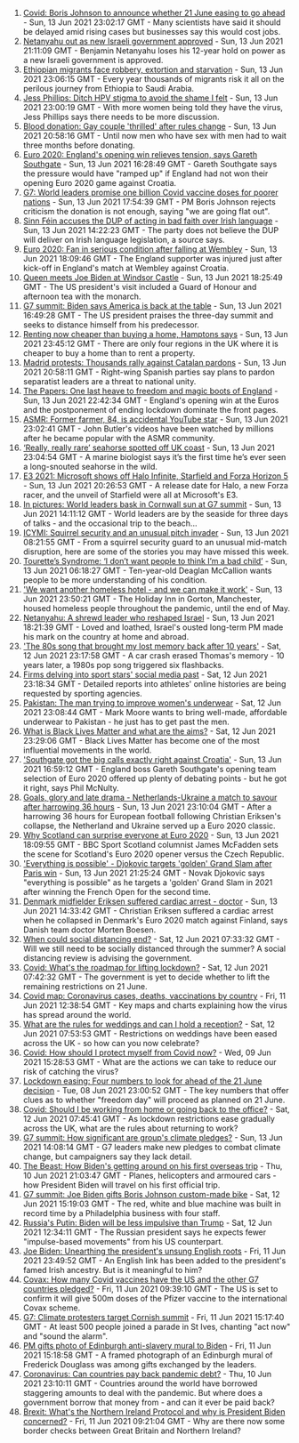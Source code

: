 1. [Covid: Boris Johnson to announce whether 21 June easing to go ahead](https://www.bbc.co.uk/news/uk-57464097) - Sun, 13 Jun 2021 23:02:17 GMT - Many scientists have said it should be delayed amid rising cases but businesses say this would cost jobs.
2. [Netanyahu out as new Israeli government approved](https://www.bbc.co.uk/news/world-middle-east-57462470) - Sun, 13 Jun 2021 21:11:09 GMT - Benjamin Netanyahu loses his 12-year hold on power as a new Israeli government is approved.
3. [Ethiopian migrants face robbery, extortion and starvation](https://www.bbc.co.uk/news/world-africa-57447744) - Sun, 13 Jun 2021 23:06:15 GMT - Every year thousands of migrants risk it all on the perilous journey from Ethiopia to Saudi Arabia.
4. [Jess Phillips: Ditch HPV stigma to avoid the shame I felt](https://www.bbc.co.uk/news/uk-57438881) - Sun, 13 Jun 2021 23:00:19 GMT - With more women being told they have the virus, Jess Phillips says there needs to be more discussion.
5. [Blood donation: Gay couple 'thrilled' after rules change](https://www.bbc.co.uk/news/uk-wales-57445053) - Sun, 13 Jun 2021 20:58:16 GMT - Until now men who have sex with men had to wait three months before donating.
6. [Euro 2020: England's opening win relieves tension, says Gareth Southgate](https://www.bbc.co.uk/sport/football/57462180) - Sun, 13 Jun 2021 16:28:49 GMT - Gareth Southgate says the pressure would have "ramped up" if England had not won their opening Euro 2020 game against Croatia.
7. [G7: World leaders promise one billion Covid vaccine doses for poorer nations](https://www.bbc.co.uk/news/uk-57461640) - Sun, 13 Jun 2021 17:54:39 GMT - PM Boris Johnson rejects criticism the donation is not enough, saying "we are going flat out".
8. [Sinn Féin accuses the DUP of acting in bad faith over Irish language](https://www.bbc.co.uk/news/uk-northern-ireland-57460586) - Sun, 13 Jun 2021 14:22:23 GMT - The party does not believe the DUP will deliver on Irish language legislation, a source says.
9. [Euro 2020: Fan in serious condition after falling at Wembley](https://www.bbc.co.uk/news/uk-england-london-57461747) - Sun, 13 Jun 2021 18:09:46 GMT - The England supporter was injured just after kick-off in England's match at Wembley against Croatia.
10. [Queen meets Joe Biden at Windsor Castle](https://www.bbc.co.uk/news/uk-57461257) - Sun, 13 Jun 2021 18:25:49 GMT - The US president's visit included a Guard of Honour and afternoon tea with the monarch.
11. [G7 summit: Biden says America is back at the table](https://www.bbc.co.uk/news/world-us-canada-57462047) - Sun, 13 Jun 2021 16:49:28 GMT - The US president praises the three-day summit and seeks to distance himself from his predecessor.
12. [Renting now cheaper than buying a home, Hamptons says](https://www.bbc.co.uk/news/business-57464534) - Sun, 13 Jun 2021 23:45:12 GMT - There are only four regions in the UK where it is cheaper to buy a home than to rent a property.
13. [Madrid protests: Thousands rally against Catalan pardons](https://www.bbc.co.uk/news/world-europe-57463708) - Sun, 13 Jun 2021 20:58:11 GMT - Right-wing Spanish parties say plans to pardon separatist leaders are a threat to national unity.
14. [The Papers: One last heave to freedom and magic boots of England](https://www.bbc.co.uk/news/blogs-the-papers-57464374) - Sun, 13 Jun 2021 22:42:34 GMT - England's opening win at the Euros and the postponement of ending lockdown dominate the front pages.
15. [ASMR: Former farmer, 84, is accidental YouTube star](https://www.bbc.co.uk/news/uk-england-derbyshire-57402080) - Sun, 13 Jun 2021 23:02:41 GMT - John Butler's videos have been watched by millions after he became popular with the ASMR community.
16. [‘Really, really rare’ seahorse spotted off UK coast](https://www.bbc.co.uk/news/science-environment-57448237) - Sun, 13 Jun 2021 23:04:54 GMT - A marine biologist says it’s the first time he’s ever seen a long-snouted seahorse in the wild.
17. [E3 2021: Microsoft shows off Halo Infinite, Starfield and Forza Horizon 5](https://www.bbc.co.uk/news/technology-57464057) - Sun, 13 Jun 2021 20:26:53 GMT - A release date for Halo, a new Forza racer, and the unveil of Starfield were all at Microsoft's E3.
18. [In pictures: World leaders bask in Cornwall sun at G7 summit](https://www.bbc.co.uk/news/uk-57438878) - Sun, 13 Jun 2021 14:11:12 GMT - World leaders are by the seaside for three days of talks - and the occasional trip to the beach...
19. [ICYMI: Squirrel security and an unusual pitch invader](https://www.bbc.co.uk/news/world-57432086) - Sun, 13 Jun 2021 08:21:55 GMT - From a squirrel security guard to an unusual mid-match disruption, here are some of the stories you may have missed this week.
20. [Tourette’s Syndrome: ‘I don’t want people to think I’m a bad child’](https://www.bbc.co.uk/news/uk-northern-ireland-57435056) - Sun, 13 Jun 2021 06:18:27 GMT - Ten-year-old Deaglan McCallion wants people to be more understanding of his condition.
21. ['We want another homeless hotel - and we can make it work'](https://www.bbc.co.uk/news/stories-57448625) - Sun, 13 Jun 2021 23:50:21 GMT - The Holiday Inn in Gorton, Manchester, housed homeless people throughout the pandemic, until the end of May.
22. [Netanyahu: A shrewd leader who reshaped Israel](https://www.bbc.co.uk/news/world-middle-east-57306615) - Sun, 13 Jun 2021 18:21:39 GMT - Loved and loathed, Israel's ousted long-term PM made his mark on the country at home and abroad.
23. ['The 80s song that brought my lost memory back after 10 years'](https://www.bbc.co.uk/news/disability-50478524) - Sat, 12 Jun 2021 23:17:58 GMT - A car crash erased Thomas's memory - 10 years later, a 1980s pop song triggered six flashbacks.
24. [Firms delving into sport stars' social media past](https://www.bbc.co.uk/news/uk-57405347) - Sat, 12 Jun 2021 23:18:34 GMT - Detailed reports into athletes' online histories are being requested by sporting agencies.
25. [Pakistan: The man trying to improve women's underwear](https://www.bbc.co.uk/news/world-asia-57268691) - Sat, 12 Jun 2021 23:08:44 GMT - Mark Moore wants to bring well-made, affordable underwear to Pakistan - he just has to get past the men.
26. [What is Black Lives Matter and what are the aims?](https://www.bbc.co.uk/news/explainers-53337780) - Sat, 12 Jun 2021 23:29:06 GMT - Black Lives Matter has become one of the most influential movements in the world.
27. ['Southgate got the big calls exactly right against Croatia'](https://www.bbc.co.uk/sport/football/57462001) - Sun, 13 Jun 2021 16:59:12 GMT - England boss Gareth Southgate's opening team selection of Euro 2020 offered up plenty of debating points - but he got it right, says Phil McNulty.
28. [Goals, glory and late drama - Netherlands-Ukraine a match to savour after harrowing 36 hours](https://www.bbc.co.uk/sport/football/57464514) - Sun, 13 Jun 2021 23:10:04 GMT - After a harrowing 36 hours for European football following Christian Eriksen's collapse, the Netherland and Ukraine served up a Euro 2020 classic.
29. [Why Scotland can surprise everyone at Euro 2020](https://www.bbc.co.uk/sport/football/57461842) - Sun, 13 Jun 2021 18:09:55 GMT - BBC Sport Scotland columnist James McFadden sets the scene for Scotland's Euro 2020 opener versus the Czech Republic.
30. ['Everything is possible' - Djokovic targets 'golden' Grand Slam after Paris win](https://www.bbc.co.uk/sport/tennis/57461959) - Sun, 13 Jun 2021 21:25:24 GMT - Novak Djokovic says "everything is possible" as he targets a 'golden' Grand Slam in 2021 after winning the French Open for the second time.
31. [Denmark midfielder Eriksen suffered cardiac arrest - doctor](https://www.bbc.co.uk/sport/football/57458630) - Sun, 13 Jun 2021 14:33:42 GMT - Christian Eriksen suffered a cardiac arrest when he collapsed in Denmark's Euro 2020 match against Finland, says Danish team doctor Morten Boesen.
32. [When could social distancing end?](https://www.bbc.co.uk/news/uk-51506729) - Sat, 12 Jun 2021 07:33:32 GMT - Will we still need to be socially distanced through the summer? A social distancing review is advising the government.
33. [Covid: What's the roadmap for lifting lockdown?](https://www.bbc.co.uk/news/explainers-52530518) - Sat, 12 Jun 2021 07:42:32 GMT - The government is yet to decide whether to lift the remaining restrictions on 21 June.
34. [Covid map: Coronavirus cases, deaths, vaccinations by country](https://www.bbc.co.uk/news/world-51235105) - Fri, 11 Jun 2021 12:38:54 GMT - Key maps and charts explaining how the virus has spread around the world.
35. [What are the rules for weddings and can I hold a reception?](https://www.bbc.co.uk/news/explainers-52811509) - Sat, 12 Jun 2021 07:53:53 GMT - Restrictions on weddings have been eased across the UK - so how can you now celebrate?
36. [Covid: How should I protect myself from Covid now?](https://www.bbc.co.uk/news/health-57087517) - Wed, 09 Jun 2021 15:28:53 GMT - What are the actions we can take to reduce our risk of catching the virus?
37. [Lockdown easing: Four numbers to look for ahead of the 21 June decision](https://www.bbc.co.uk/news/57403888) - Tue, 08 Jun 2021 23:00:52 GMT - The key numbers that offer clues as to whether "freedom day" will proceed as planned on 21 June.
38. [Covid: Should I be working from home or going back to the office?](https://www.bbc.co.uk/news/business-52567567) - Sat, 12 Jun 2021 07:45:41 GMT - As lockdown restrictions ease gradually across the UK, what are the rules about returning to work?
39. [G7 summit: How significant are group's climate pledges?](https://www.bbc.co.uk/news/science-environment-57462040) - Sun, 13 Jun 2021 14:08:14 GMT - G7 leaders make new pledges to combat climate change, but campaigners say they lack detail.
40. [The Beast: How Biden's getting around on his first overseas trip](https://www.bbc.co.uk/news/world-us-canada-57424507) - Thu, 10 Jun 2021 21:03:47 GMT - Planes, helicopters and armoured cars - how President Biden will travel on his first official trip.
41. [G7 summit: Joe Biden gifts Boris Johnson custom-made bike](https://www.bbc.co.uk/news/world-us-canada-57453840) - Sat, 12 Jun 2021 15:19:03 GMT - The red, white and blue machine was built in record time by a Philadelphia business with four staff.
42. [Russia's Putin: Biden will be less impulsive than Trump](https://www.bbc.co.uk/news/world-europe-57454358) - Sat, 12 Jun 2021 12:34:11 GMT - The Russian president says he expects fewer "impulse-based movements" from his US counterpart.
43. [Joe Biden: Unearthing the president's unsung English roots](https://www.bbc.co.uk/news/world-us-canada-57394351) - Fri, 11 Jun 2021 23:49:52 GMT - An English link has been added to the president's famed Irish ancestry. But is it meaningful to him?
44. [Covax: How many Covid vaccines have the US and the other G7 countries pledged?](https://www.bbc.co.uk/news/world-55795297) - Fri, 11 Jun 2021 09:39:10 GMT - The US is set to confirm it will give 500m doses of the Pfizer vaccine to the international Covax scheme.
45. [G7: Climate protesters target Cornish summit](https://www.bbc.co.uk/news/uk-england-cornwall-57445814) - Fri, 11 Jun 2021 15:17:40 GMT - At least 500 people joined a parade in St Ives, chanting "act now" and "sound the alarm".
46. [PM gifts photo of Edinburgh anti-slavery mural to Biden](https://www.bbc.co.uk/news/uk-scotland-edinburgh-east-fife-57441825) - Fri, 11 Jun 2021 15:18:58 GMT - A framed photograph of an Edinburgh mural of Frederick Douglass was among gifts exchanged by the leaders.
47. [Coronavirus: Can countries pay back pandemic debt?](https://www.bbc.co.uk/news/57432260) - Thu, 10 Jun 2021 23:10:11 GMT - Countries around the world have borrowed staggering amounts to deal with the pandemic. But where does a government borrow that money from - and can it ever be paid back?
48. [Brexit: What's the Northern Ireland Protocol and why is President Biden concerned?](https://www.bbc.co.uk/news/explainers-53724381) - Fri, 11 Jun 2021 09:21:04 GMT - Why are there now some border checks between Great Britain and Northern Ireland?
